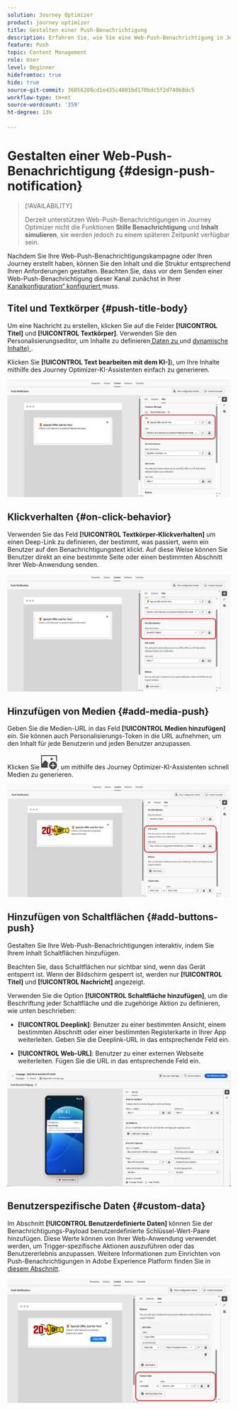 ```yaml
---
solution: Journey Optimizer
product: journey optimizer
title: Gestalten einer Push-Benachrichtigung
description: Erfahren Sie, wie Sie eine Web-Push-Benachrichtigung in Journey Optimizer erstellen
feature: Push
topic: Content Management
role: User
level: Beginner
hidefromtoc: true
hide: true
source-git-commit: 36056208cd1e435c4801bd178bdc5f2d74068dc5
workflow-type: tm+mt
source-wordcount: '359'
ht-degree: 13%

---
```


# Gestalten einer Web-Push-Benachrichtigung {#design-push-notification}

>[!AVAILABILITY]
>
>Derzeit unterstützen Web-Push-Benachrichtigungen in Journey Optimizer nicht die Funktionen **Stille Benachrichtigung** und **Inhalt simulieren**, sie werden jedoch zu einem späteren Zeitpunkt verfügbar sein.

Nachdem Sie Ihre Web-Push-Benachrichtigungskampagne oder Ihren Journey erstellt haben, können Sie den Inhalt und die Struktur entsprechend Ihren Anforderungen gestalten. Beachten Sie, dass vor dem Senden einer Web-Push-Benachrichtigung dieser Kanal zunächst in Ihrer [Kanalkonfiguration“ konfiguriert ](push-configuration-web.md) muss.

<!--
## Send a silent notification {#silent-notification}

A silent push notification (also called a background notification) is a hidden message sent to your web application without alerting the user.

To enable a silent notification, enable the **[!UICONTROL Silent Notification]** option. When this option is used, the notification is delivered directly to the application, and no alert, banner, or sound is shown to the user.

Use the **Custom Data** section to include additional information in the form of key-value pairs. 

![](assets/web-silent.png)
-->

## Titel und Textkörper {#push-title-body}

Um eine Nachricht zu erstellen, klicken Sie auf die Felder **[!UICONTROL Titel]** und **[!UICONTROL Textkörper]**. Verwenden Sie den Personalisierungseditor, um Inhalte zu definieren[ Daten zu ](../personalization/personalize.md) und [dynamische Inhalte) ](../personalization/get-started-dynamic-content.md).

Klicken Sie **[!UICONTROL Text bearbeiten mit dem KI-]**), um Ihre Inhalte mithilfe des Journey Optimizer-KI-Assistenten einfach zu generieren.

![](assets/web-design-body.png)

## Klickverhalten {#on-click-behavior}

Verwenden Sie das Feld **[!UICONTROL Textkörper-Klickverhalten]** um einen Deep-Link zu definieren, der bestimmt, was passiert, wenn ein Benutzer auf den Benachrichtigungstext klickt. Auf diese Weise können Sie Benutzer direkt an eine bestimmte Seite oder einen bestimmten Abschnitt Ihrer Web-Anwendung senden.

![](assets/web-onclick.png)

## Hinzufügen von Medien {#add-media-push}

Geben Sie die Medien-URL in das Feld **[!UICONTROL Medien hinzufügen]** ein. Sie können auch Personalisierungs-Token in die URL aufnehmen, um den Inhalt für jede Benutzerin und jeden Benutzer anzupassen.

Klicken Sie ![Text mit dem KI-Assistenten bearbeiten](assets/do-not-localize/Smock_ImageAdd_18_N.svg), um mithilfe des Journey Optimizer-KI-Assistenten schnell Medien zu generieren.

![](assets/web-media.png)

## Hinzufügen von Schaltflächen {#add-buttons-push}

Gestalten Sie Ihre Web-Push-Benachrichtigungen interaktiv, indem Sie Ihrem Inhalt Schaltflächen hinzufügen.

Beachten Sie, dass Schaltflächen nur sichtbar sind, wenn das Gerät entsperrt ist. Wenn der Bildschirm gesperrt ist, werden nur **[!UICONTROL Titel]** und **[!UICONTROL Nachricht]** angezeigt.

Verwenden Sie die Option **[!UICONTROL Schaltfläche hinzufügen]**, um die Beschriftung jeder Schaltfläche und die zugehörige Aktion zu definieren, wie unten beschrieben:

* **[!UICONTROL Deeplink]**: Benutzer zu einer bestimmten Ansicht, einem bestimmten Abschnitt oder einer bestimmten Registerkarte in Ihrer App weiterleiten. Geben Sie die Deeplink-URL in das entsprechende Feld ein.

* **[!UICONTROL Web-URL]**: Benutzer zu einer externen Webseite weiterleiten. Fügen Sie die URL in das entsprechende Feld ein.

![](assets/push_buttons.png)

## Benutzerspezifische Daten {#custom-data}

Im Abschnitt **[!UICONTROL Benutzerdefinierte Daten]** können Sie der Benachrichtigungs-Payload benutzerdefinierte Schlüssel-Wert-Paare hinzufügen. Diese Werte können von Ihrer Web-Anwendung verwendet werden, um Trigger-spezifische Aktionen auszuführen oder das Benutzererlebnis anzupassen. Weitere Informationen zum Einrichten von Push-Benachrichtigungen in Adobe Experience Platform finden Sie in [diesem Abschnitt](push-gs.md).

![](assets/web-custom.png)

